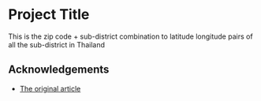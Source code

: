 
# Project Title

This is the zip code + sub-district combination to latitude longitude pairs of all the sub-district in Thailand 

## Acknowledgements

 - [The original article](https://www.spicydog.org/blog/all-zip-code-in-thailand/)

 

